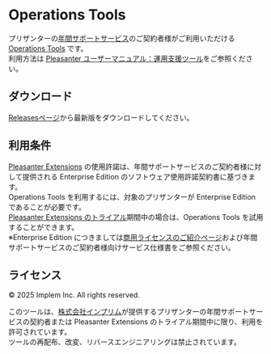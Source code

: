 # Operations Tools

プリザンターの[年間サポートサービス](https://pleasanter.org/support)のご契約者様がご利用いただける [Operations Tools](https://pleasanter.org/ja/manual/operations-tools-overview) です。  
利用方法は [Pleasanter ユーザーマニュアル：運用支援ツール](https://pleasanter.org/ja/manual?category=8220)をご参照ください。  

## ダウンロード

[Releasesページ](https://github.com/Implem/Implem.OperationsTools/releases)から最新版をダウンロードしてください。  

## 利用条件

[Pleasanter Extensions](https://pleasanter.org/ja/manual/pleasanter-extensions) の使用許諾は、年間サポートサービスのご契約者様に対して提供される Enterprise Edition のソフトウェア使用許諾契約書に基づきます。  
Operations Tools を利用するには、対象のプリザンターが Enterprise Edition であることが必要です。  
[Pleasanter Extensions のトライアル](https://pleasanter.org/manual/pleasanter-extensions-trial)期間中の場合は、Operations Tools を試用することができます。  
※Enterprise Edition につきましては[商用ライセンスのご紹介ページ](https://pleasanter.org/enterprise)および年間サポートサービスのご契約者様向けサービス仕様書をご参照ください。  

## ライセンス

© 2025 Implem Inc. All rights reserved.  

このツールは、[株式会社インプリム](https://implem.co.jp/)が提供するプリザンターの年間サポートサービスの契約者または Pleasanter Extensions のトライアル期間中に限り、利用を許可されています。  
ツールの再配布、改変、リバースエンジニアリングは禁止されています。  
